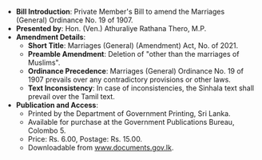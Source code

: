 - **Bill Introduction**: Private Member's Bill to amend the Marriages (General) Ordinance No. 19 of 1907.
- **Presented by**: Hon. (Ven.) Athuraliye Rathana Thero, M.P.
- **Amendment Details**:
  - **Short Title**: Marriages (General) (Amendment) Act, No. of 2021.
  - **Preamble Amendment**: Deletion of "other than the marriages of Muslims".
  - **Ordinance Precedence**: Marriages (General) Ordinance No. 19 of 1907 prevails over any contradictory provisions or other laws.
  - **Text Inconsistency**: In case of inconsistencies, the Sinhala text shall prevail over the Tamil text.
- **Publication and Access**:
  - Printed by the Department of Government Printing, Sri Lanka.
  - Available for purchase at the Government Publications Bureau, Colombo 5.
  - Price: Rs. 6.00, Postage: Rs. 15.00.
  - Downloadable from www.documents.gov.lk.
